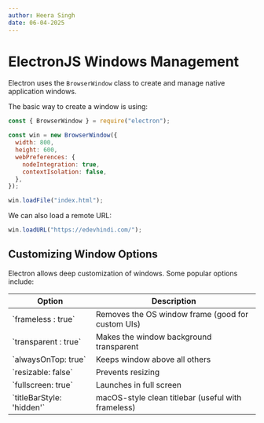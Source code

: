 ```yaml
---
author: Heera Singh
date: 06-04-2025
---
```


# ElectronJS Windows Management

Electron uses the `BrowserWindow` class to create and manage native application windows.

The basic way to create a window is using:

```js title="main.js"
const { BrowserWindow } = require("electron");

const win = new BrowserWindow({
  width: 800,
  height: 600,
  webPreferences: {
    nodeIntegration: true,
    contextIsolation: false,
  },
});

win.loadFile("index.html");
```

We can also load a remote URL:

```js
win.loadURL("https://edevhindi.com/");
```

## Customizing Window Options

Electron allows deep customization of windows. Some popular options include:

<table>
<thead>
<tr>
<th>Option</th>
<th>Description</th>
</tr>
</thead>
<tbody>
<tr>
<td>`frameless : true`</td>
<td>  Removes the OS window frame (good for custom UIs)</td>
</tr>
<tr>
<td>`transparent : true`</td>
<td> Makes the window background transparent</td>
</tr>
<tr>
<td>`alwaysOnTop: true`</td>
<td>Keeps window above all others</td>
</tr>
<tr>
<td>`resizable: false`</td>
<td>Prevents resizing</td>
</tr>
<tr>
<td>`fullscreen: true`</td>
<td>Launches in full screen</td>
</tr>
<tr>
<td>`titleBarStyle: 'hidden'`</td>
<td>macOS-style clean titlebar (useful with frameless)</td>
</tr>
</tbody>

</table>
